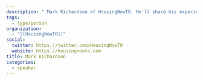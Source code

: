 ```yaml
---
description: " Mark Richardson of HousingNowTO. He'll share his experience analyzing and advocating for affordable housing using civic tech and open data."
tags:
  - type/person
organization:
  - "[[HousingNowTO]]"
social:
  twitter: https://twitter.com/HousingNowTO
  website: https://housingnowto.com
title: Mark Richardson
categories:
  - speaker
---
```

